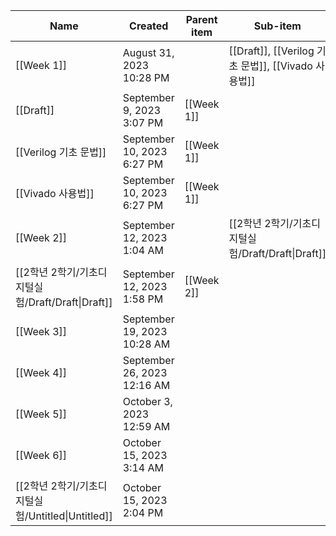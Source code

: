 |Name|Created|Parent item|Sub-item|Tags|
|---|---|---|---|---|
|[[Week 1]]|August 31, 2023 10:28 PM||[[Draft]], [[Verilog 기초 문법]], [[Vivado 사용법]]||
|[[Draft]]|September 9, 2023 3:07 PM|[[Week 1]]|||
|[[Verilog 기초 문법]]|September 10, 2023 6:27 PM|[[Week 1]]|||
|[[Vivado 사용법]]|September 10, 2023 6:27 PM|[[Week 1]]|||
|[[Week 2]]|September 12, 2023 1:04 AM||[[2학년 2학기/기초디지털실험/Draft/Draft\|Draft]]||
|[[2학년 2학기/기초디지털실험/Draft/Draft\|Draft]]|September 12, 2023 1:58 PM|[[Week 2]]|||
|[[Week 3]]|September 19, 2023 10:28 AM||||
|[[Week 4]]|September 26, 2023 12:16 AM||||
|[[Week 5]]|October 3, 2023 12:59 AM||||
|[[Week 6]]|October 15, 2023 3:14 AM||||
|[[2학년 2학기/기초디지털실험/Untitled\|Untitled]]|October 15, 2023 2:04 PM||||